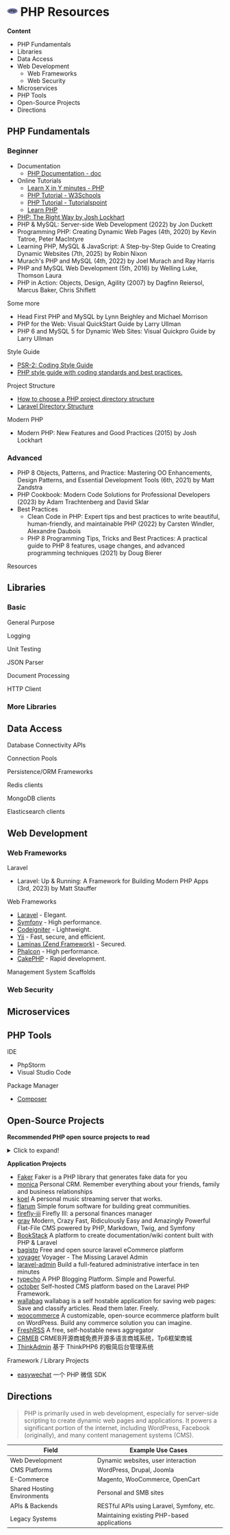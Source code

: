 # <img src="/assets/icon/programming-languages/Php.svg" width="24px"/> PHP Resources

**Content**

- PHP Fundamentals
- Libraries
- Data Access
- Web Development
  - Web Frameworks
  - Web Security
- Microservices
- PHP Tools
- Open-Source Projects
- Directions

## PHP Fundamentals

### Beginner

- Documentation
  - [PHP Documentation - doc]( https://www.php.net/docs.php )
- Online Tutorials
  - [Learn X in Y minutes - PHP](https://learnxinyminutes.com/docs/php/)
  - [PHP Tutorial - W3Schools](https://www.w3schools.com/php/)
  - [PHP Tutorial - Tutorialspoint](https://www.tutorialspoint.com/php/)
  - [Learn PHP](https://www.learn-php.org/)
- [PHP: The Right Way by Josh Lockhart](https://phptherightway.com/)
- PHP & MySQL: Server-side Web Development (2022) by Jon Duckett
- Programming PHP: Creating Dynamic Web Pages (4th, 2020) by Kevin Tatroe, Peter MacIntyre
- Learning PHP, MySQL & JavaScript: A Step-by-Step Guide to Creating Dynamic Websites (7th, 2025) by Robin Nixon
- Murach's PHP and MySQL (4th, 2022) by Joel Murach and Ray Harris
- PHP and MySQL Web Development (5th, 2016) by Welling Luke, Thomson Laura
- PHP in Action: Objects, Design, Agility (2007) by Dagfinn Reiersol, Marcus Baker, Chris Shiflett

Some more

- Head First PHP and MySQL by Lynn Beighley and Michael Morrison
- PHP for the Web: Visual QuickStart Guide by Larry Ullman
- PHP 6 and MySQL 5 for Dynamic Web Sites: Visual Quickpro Guide by Larry Ullman

Style Guide

- [PSR-2: Coding Style Guide](https://www.php-fig.org/psr/psr-2/)
- [PHP style guide with coding standards and best practices.](https://gist.github.com/ryansechrest/8138375)

Project Structure

- [How to choose a PHP project directory structure](https://docs.php.earth/faq/misc/structure/)
- [Laravel Directory Structure](https://laravel.com/docs/master/structure)


Modern PHP

- Modern PHP: New Features and Good Practices (2015) by Josh Lockhart

### Advanced

- PHP 8 Objects, Patterns, and Practice: Mastering OO Enhancements, Design Patterns, and Essential Development Tools (6th, 2021) by Matt Zandstra
- PHP Cookbook: Modern Code Solutions for Professional Developers  (2023) by Adam Trachtenberg and David Sklar
- Best Practices
  - Clean Code in PHP: Expert tips and best practices to write beautiful, human-friendly, and maintainable PHP (2022) by Carsten Windler, Alexandre Daubois
  - PHP 8 Programming Tips, Tricks and Best Practices: A practical guide to PHP 8 features, usage changes, and advanced programming techniques (2021) by Doug Bierer

Resources


## Libraries

### Basic

General Purpose

Logging

Unit Testing

JSON Parser

Document Processing

HTTP Client

### More Libraries


## Data Access

Database Connectivity APIs


Connection Pools


Persistence/ORM Frameworks


Redis clients


MongoDB clients


Elasticsearch clients


## Web Development

### Web Frameworks

Laravel

- Laravel: Up & Running: A Framework for Building Modern PHP Apps (3rd, 2023) by Matt Stauffer


Web Frameworks

- [Laravel](https://laravel.com/) - Elegant.
- [Symfony](https://symfony.com/) - High performance.
- [Codeigniter](https://www.codeigniter.com/) - Lightweight.
- [Yii](https://www.yiiframework.com/) - Fast, secure, and efficient.
- [Laminas (Zend Framework)](https://getlaminas.org/) - Secured.
- [Phalcon](https://phalcon.io/en-us) - High performance.
- [CakePHP](https://cakephp.org/) - Rapid development.


Management System Scaffolds


### Web Security


## Microservices

## PHP Tools

IDE

- PhpStorm
- Visual Studio Code

Package Manager

- [Composer](https://getcomposer.org/)

## Open-Source Projects

**Recommended PHP open source projects to read**

<details>
    <summary>Click to expand!</summary>

TODO

</details>

**Application Projects**

- [Faker](https://github.com/fzaninotto/Faker) Faker is a PHP library that generates fake data for you
- [monica](https://github.com/monicahq/monica) Personal CRM. Remember everything about your friends, family and business relationships
- [koel](https://github.com/koel/koel) A personal music streaming server that works.
- [flarum](https://github.com/flarum/flarum) Simple forum software for building great communities.
- [firefly-iii](https://github.com/firefly-iii/firefly-iii) Firefly III: a personal finances manager
- [grav](https://github.com/getgrav/grav) Modern, Crazy Fast, Ridiculously Easy and Amazingly Powerful Flat-File CMS powered by PHP, Markdown, Twig, and Symfony
- [BookStack](https://github.com/BookStackApp/BookStack) A platform to create documentation/wiki content built with PHP & Laravel
- [bagisto](https://github.com/bagisto/bagisto) Free and open source laravel eCommerce platform
- [voyager](https://github.com/thedevdojo/voyager) Voyager - The Missing Laravel Admin
- [laravel-admin](https://github.com/z-song/laravel-admin) Build a full-featured administrative interface in ten minutes
- [typecho](https://github.com/typecho/typecho) A PHP Blogging Platform. Simple and Powerful.
- [october](https://github.com/octobercms/october) Self-hosted CMS platform based on the Laravel PHP Framework.
- [wallabag](https://github.com/wallabag/wallabag) wallabag is a self hostable application for saving web pages: Save and classify articles. Read them later. Freely.
- [woocommerce](https://github.com/woocommerce/woocommerce) A customizable, open-source ecommerce platform built on WordPress. Build any commerce solution you can imagine.
- [FreshRSS](https://github.com/FreshRSS/FreshRSS) A free, self-hostable news aggregator
- [CRMEB](https://github.com/crmeb/CRMEB) CRMEB开源商城免费开源多语言商城系统，Tp6框架商城
- [ThinkAdmin](https://github.com/zoujingli/ThinkAdmin) 基于 ThinkPHP6 的极简后台管理系统

Framework / Library Projects

- [easywechat](https://github.com/w7corp/easywechat) 一个 PHP 微信 SDK


## Directions

>PHP is primarily used in web development, especially for server-side scripting to create dynamic web pages and applications. It powers a significant portion of the internet, including WordPress, Facebook (originally), and many content management systems (CMS).

| Field                       | Example Use Cases                           |
| --------------------------- | ------------------------------------------- |
| Web Development             | Dynamic websites, user interaction          |
| CMS Platforms               | WordPress, Drupal, Joomla                   |
| E-Commerce                  | Magento, WooCommerce, OpenCart              |
| Shared Hosting Environments | Personal and SMB sites                      |
| APIs & Backends             | RESTful APIs using Laravel, Symfony, etc.   |
| Legacy Systems              | Maintaining existing PHP-based applications |
